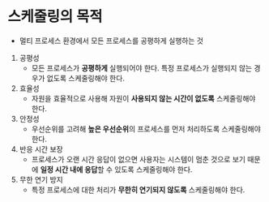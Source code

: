 # 스케줄링의 목적
- 멀티 프로세스 환경에서 모든 프로세스를 공평하게 실행하는 것
1. 공평성
    - 모든 프로세스가 **공평하게** 실행되어야 한다. 특정 프로세스가 실행되지 않는 경우가 없도록 스케줄링해야 한다.
2. 효율성
    - 자원을 효율적으로 사용해 자원이 **사용되지 않는 시간이 없도록** 스케줄링해야 한다.
3. 안정성
    - 우선순위를 고려해 **높은 우선순위**의 프로세스를 먼저 처리하도록 스케줄링해야 한다.
4. 반응 시간 보장
    - 프로세스가 오랜 시간 응답이 없으면 사용자는 시스템이 멈춘 것으로 보기 때문에 **일정 시간 내에 응답**할 수 있도록 스케줄링해야 한다.
5. 무한 연기 방지
    - 특정 프로세스에 대한 처리가 **무한히 연기되지 않도록** 스케줄링해야 한다.
